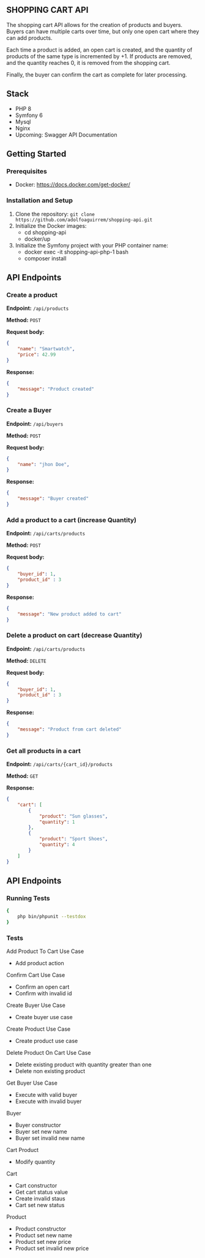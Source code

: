 ## SHOPPING CART API

The shopping cart API allows for the creation of products and buyers. Buyers can have multiple carts over time, but only one open cart where they can add products.

Each time a product is added, an open cart is created, and the quantity of products of the same type is incremented by +1. If products are removed, and the quantity reaches 0, it is removed from the shopping cart.

Finally, the buyer can confirm the cart as complete for later processing.

## Stack

* PHP 8
* Symfony 6
* Mysql
* Nginx
* Upcoming: Swagger API Documentation

## Getting Started

### Prerequisites

* Docker: https://docs.docker.com/get-docker/

### Installation and Setup

1. Clone the repository: `git clone https://github.com/adolfoaguirrem/shopping-api.git`
2. Initialize the Docker images: 
    * cd shopping-api
    * docker/up
3. Initialize the Symfony project with your PHP container name: 
    * docker exec -it shopping-api-php-1 bash
    * composer install

## API Endpoints

### **Create a product**

**Endpoint:** `/api/products`

**Method:** `POST`

**Request body:**

```json
{
    "name": "Smartwatch",
    "price": 42.99
}
```

**Response:**

```json
{
    "message": "Product created"
}
```

### **Create a Buyer**

**Endpoint:** `/api/buyers`

**Method:** `POST`

**Request body:**

```json
{
    "name": "jhon Doe",
}
```

**Response:**

```json
{
    "message": "Buyer created"
}
```

### **Add a product to a cart (increase Quantity)**

**Endpoint:** `/api/carts/products`

**Method:** `POST`

**Request body:**

```json
{
    "buyer_id": 1,
    "product_id" : 3
}
```

**Response:**

```json
{
    "message": "New product added to cart"
}
```

### **Delete a product on cart (decrease Quantity)**

**Endpoint:** `/api/carts/products`

**Method:** `DELETE`

**Request body:**

```json
{
    "buyer_id": 1,
    "product_id" : 3
}
```

**Response:**

```json
{
    "message": "Product from cart deleted"
}
```


### **Get all products in a cart**

**Endpoint:** `/api/carts/{cart_id}/products`

**Method:** `GET`

**Response:**

```json
{
    "cart": [
        {
            "product": "Sun glasses",
            "quantity": 1
        },
        {
            "product": "Sport Shoes",
            "quantity": 4
        }
    ]
}
```

## API Endpoints
### **Running Tests**

```sh
{
    php bin/phpunit --testdox
}
```
### **Tests**

Add Product To Cart Use Case
 * Add product action

Confirm Cart Use Case
 * Confirm an open cart
 * Confirm with invalid id

Create Buyer Use Case
 * Create buyer use case

Create Product Use Case
 * Create product use case

Delete Product On Cart Use Case
 * Delete existing product with quantity greater than one
 * Delete non existing product

Get Buyer Use Case
 * Execute with valid buyer
 * Execute with invalid  buyer

Buyer
 * Buyer constructor
 * Buyer set new name
 * Buyer set invalid new name

Cart Product
 * Modify quantity

Cart
 * Cart constructor
 * Get cart status value
 * Create invalid staus
 * Cart set new status

Product
 * Product constructor
 * Product set new name
 * Product set new price
 * Product set invalid new price